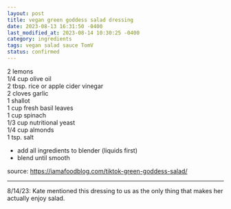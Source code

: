 ```yaml
---
layout: post
title: vegan green goddess salad dressing
date: 2023-08-13 16:31:50 -0400
last_modified_at: 2023-08-14 10:30:25 -0400
category: ingredients
tags: vegan salad sauce TomV
status: confirmed
---
```


2 lemons  
1/4 cup olive oil  
2 tbsp. rice or apple cider vinegar  
2 cloves garlic  
1 shallot  
1 cup fresh basil leaves  
1 cup spinach  
1/3 cup nutritional yeast  
1/4 cup almonds  
1 tsp. salt  
* add all ingredients to blender (liquids first)
* blend until smooth

source: <https://iamafoodblog.com/tiktok-green-goddess-salad/>

---

8/14/23: Kate mentioned this dressing to us as the only thing that makes her
actually enjoy salad.
